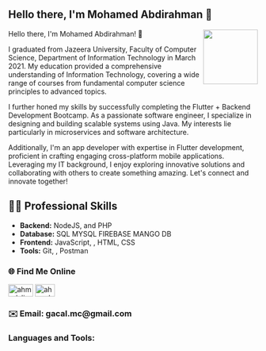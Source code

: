 <h2> Hello there, I'm Mohamed Abdirahman 👋 </h2>

<img align="right" src="https://media2.giphy.com/media/zhYSVCirREeIZtONCI/giphy.gif" height="110" width='110'/>

Hello there, I'm Mohamed Abdirahman! 👋

I graduated from Jazeera University, Faculty of Computer Science, Department of Information Technology in March 2021. My education provided a comprehensive understanding of Information Technology, covering a wide range of courses from fundamental computer science principles to advanced topics.

I further honed my skills by successfully completing the Flutter + Backend Development Bootcamp. As a passionate software engineer, I specialize in designing and building scalable systems using Java. My interests lie particularly in microservices and software architecture.

Additionally, I'm an app developer with expertise in Flutter development, proficient in crafting engaging cross-platform mobile applications. Leveraging my IT background, I enjoy exploring innovative solutions and collaborating with others to create something amazing. Let's connect and innovate together!

## 👨‍💻 Professional Skills

- **Backend:** NodeJS, and PHP
- **Database:** SQL MYSQL FIREBASE MANGO DB
- **Frontend:** JavaScript, , HTML, CSS
- **Tools:** Git, , Postman

<h3 align="left">🌐 Find Me Online</h3>
<p align="left">
<a href="https://twitter.com/ahmedali_azhar" target="blank"><img align="center" src="https://raw.githubusercontent.com/rahuldkjain/github-profile-readme-generator/master/src/images/icons/Social/twitter.svg" alt="ahmedali_azhar" height="25" width="50" /></a>
<a href="https://linkedin.com/in/ahmedaliibrahim/" target="blank"><img align="center" src="https://raw.githubusercontent.com/rahuldkjain/github-profile-readme-generator/master/src/images/icons/Social/linked-in-alt.svg" alt="ahmedaliibrahim/" height="25" width="40" /></a>
</p>
<h3> ✉️ Email: gacal.mc@gmail.com </h3>
<h3 align="left">Languages and Tools:</h3>
<p align="left"> 
  <!-- Existing icons -->
</p>
<p float="left">

</p>

